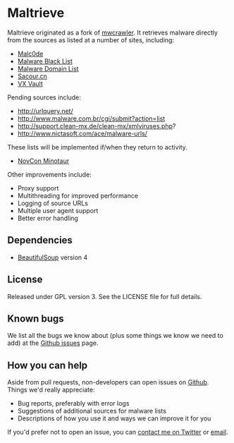 Maltrieve
=========

Maltrieve originated as a fork of [mwcrawler](https://github.com/ricardo-dias/mwcrawler). It retrieves malware directly from the sources as listed at a number of sites, including:

* [Malc0de](http://malc0de.com/rss)
* [Malware Black List](http://www.malwareblacklist.com/mbl.xml)
* [Malware Domain List](http://www.malwaredomainlist.com/hostslist/mdl.xml)
* [Sacour.cn](http://www.sacour.cn)
* [VX Vault](http://vxvault.siri-urz.net/URL_List.php)

Pending sources include:

* http://urlquery.net/
* http://www.malware.com.br/cgi/submit?action=list
* http://support.clean-mx.de/clean-mx/xmlviruses.php?
* http://www.nictasoft.com/ace/malware-urls/

These lists will be implemented if/when they return to activity.

* [NovCon Minotaur](http://minotauranalysis.com/malwarelist-urls.aspx)


Other improvements include:

* Proxy support
* Multithreading for improved performance
* Logging of source URLs
* Multiple user agent support
* Better error handling

Dependencies
------------
* [BeautifulSoup](http://www.crummy.com/software/BeautifulSoup/) version 4

License
-------
Released under GPL version 3. See the LICENSE file for full details.

Known bugs
----------

We list all the bugs we know about (plus some things we know we need to add) at the [Github issues](https://github.com/technoskald/maltrieve/issues) page.

How you can help
----------------

Aside from pull requests, non-developers can open issues on [Github](https://github.com/technoskald/maltrieve). Things we'd really appreciate:

* Bug reports, preferably with error logs
* Suggestions of additional sources for malware lists
* Descriptions of how you use it and ways we can improve it for you

If you'd prefer not to open an issue, you can [contact me on Twitter](https://twitter.com/kylemaxwell) or [email](mailto:krmaxwell@gmail.com).
